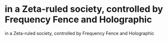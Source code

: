 # in a Zeta-ruled society, controlled by Frequency Fence and Holographic

in a Zeta-ruled society, controlled by Frequency Fence and Holographic